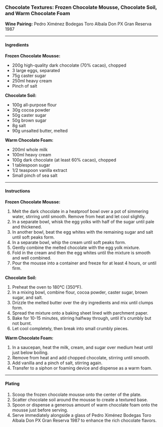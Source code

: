 ### Chocolate Textures: Frozen Chocolate Mousse, Chocolate Soil, and Warm Chocolate Foam

**Wine Pairing:** Pedro Ximénez Bodegas Toro Albala Don PX Gran Reserva 1987

---

#### Ingredients

**Frozen Chocolate Mousse:**
- 200g high-quality dark chocolate (70% cacao), chopped
- 3 large eggs, separated
- 75g caster sugar
- 250ml heavy cream
- Pinch of salt

**Chocolate Soil:**
- 100g all-purpose flour
- 30g cocoa powder
- 50g caster sugar
- 50g brown sugar
- 8g salt
- 90g unsalted butter, melted

**Warm Chocolate Foam:**
- 200ml whole milk
- 100ml heavy cream
- 100g dark chocolate (at least 60% cacao), chopped
- 1 tablespoon sugar
- 1/2 teaspoon vanilla extract
- Small pinch of sea salt

---

#### Instructions

**Frozen Chocolate Mousse:**
1. Melt the dark chocolate in a heatproof bowl over a pot of simmering water, stirring until smooth. Remove from heat and let cool slightly.
2. In a separate bowl, whisk the egg yolks with half of the sugar until pale and thickened.
3. In another bowl, beat the egg whites with the remaining sugar and salt until soft peaks form.
4. In a separate bowl, whip the cream until soft peaks form.
5. Gently combine the melted chocolate with the egg yolk mixture.
6. Fold in the cream and then the egg whites until the mixture is smooth and well combined.
7. Pour the mousse into a container and freeze for at least 4 hours, or until firm.

**Chocolate Soil:**
1. Preheat the oven to 180°C (350°F). 
2. In a mixing bowl, combine flour, cocoa powder, caster sugar, brown sugar, and salt.
3. Drizzle the melted butter over the dry ingredients and mix until clumps form.
4. Spread the mixture onto a baking sheet lined with parchment paper.
5. Bake for 10-15 minutes, stirring halfway through, until it's crumbly but not burnt.
6. Let cool completely, then break into small crumbly pieces.

**Warm Chocolate Foam:**
1. In a saucepan, heat the milk, cream, and sugar over medium heat until just below boiling.
2. Remove from heat and add chopped chocolate, stirring until smooth.
3. Add vanilla and a pinch of salt, stirring again.
4. Transfer to a siphon or foaming device and dispense as a warm foam.

---

#### Plating
1. Scoop the frozen chocolate mousse onto the center of the plate.
2. Scatter chocolate soil around the mousse to create a textured base.
3. Spoon or dispense a generous amount of warm chocolate foam onto the mousse just before serving.
4. Serve immediately alongside a glass of Pedro Ximénez Bodegas Toro Albala Don PX Gran Reserva 1987 to enhance the rich chocolate flavors.